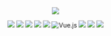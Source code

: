 <div align="center">
  <div height="1000px">
    <a>
      <img src="https://readme-typing-svg.herokuapp.com/?lines=Hello,%20I'm%20Welcome to my Page%20☺︎;&font=Fira%20Code&center=true&width=440&height=45&color=49D1DE&vCenter=true&size=22&duration=7000&repeat=true">
    </a>
  </div>

  <img src="https://img.shields.io/badge/Ruby-CC342D?style=flat-square&logo=Ruby&logoColor=white"/></a>
  <img src="https://img.shields.io/badge/Ruby_on_Rails-CC0000?style=flat-square&logo=ruby-on-rails&logoColor=white"/></a>
  <img src="https://img.shields.io/badge/PostgreSQL-336791?style=flat-square&logo=PostgreSQL&logoColor=white"/></a>
  <img src="https://img.shields.io/badge/Python-3766AB?style=flat-square&logo=Python&logoColor=white"/></a>
  <img src="https://img.shields.io/badge/JavaScript-F7DF1E?style=flat-square&logo=JavaScript&logoColor=white"/></a>
  <img alt="Vue.js" src="https://img.shields.io/badge/vuejs%20-%2335495e.svg?&style=flat-square&logo=vue.js&logoColor=%234FC08D"/>
  <img src="https://img.shields.io/badge/HTML5-E34F26?style=flat-square&logo=HTML5&logoColor=white"/></a>
  <img src="https://img.shields.io/badge/Java-007396?style=flat-square&logo=Java&logoColor=white"/></a>
  <img src="https://img.shields.io/badge/MySQL-4479A1?style=flat-square&logo=MySQL&logoColor=white"/></a>
</div>

